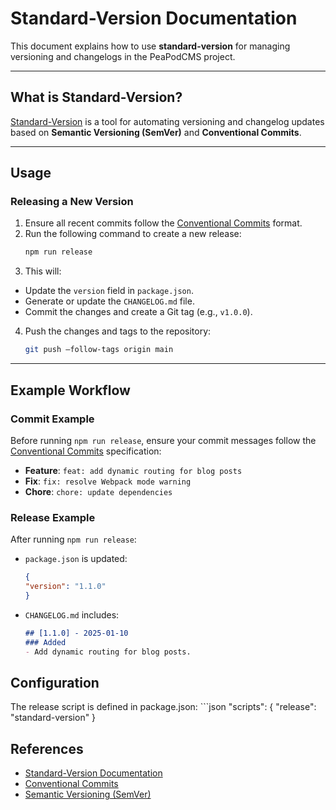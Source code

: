 # Standard-Version Documentation

This document explains how to use **standard-version** for managing versioning and changelogs in the PeaPodCMS project.

---

## What is Standard-Version?

[Standard-Version](https://github.com/conventional-changelog/standard-version) is a tool for automating versioning and changelog updates based on **Semantic Versioning (SemVer)** and **Conventional Commits**.

---

## Usage

### Releasing a New Version

1. Ensure all recent commits follow the [Conventional Commits](COMMIT_GUIDELINES.md) format.
2. Run the following command to create a new release:
    ```bash
    npm run release
3. This will:
- Update the `version` field in `package.json`.
- Generate or update the `CHANGELOG.md` file.
- Commit the changes and create a Git tag (e.g., `v1.0.0`).
4. Push the changes and tags to the repository:
    ```bash
    git push –follow-tags origin main
---

## Example Workflow

### Commit Example

Before running `npm run release`, ensure your commit messages follow the [Conventional Commits](COMMIT_GUIDELINES.md) specification:

- **Feature**: `feat: add dynamic routing for blog posts`
- **Fix**: `fix: resolve Webpack mode warning`
- **Chore**: `chore: update dependencies`

### Release Example

After running `npm run release`:
- `package.json` is updated:
    ```json
    {
    "version": "1.1.0"
    }

- `CHANGELOG.md` includes:
    ```markdown
    ## [1.1.0] - 2025-01-10
    ### Added
    - Add dynamic routing for blog posts.

## Configuration

The release script is defined in package.json:
    ```json
    "scripts": {
    "release": "standard-version"
    }

## References
- [Standard-Version Documentation](https://github.com/conventional-changelog/standard-version)
- [Conventional Commits](https://www.conventionalcommits.org/)
- [Semantic Versioning (SemVer)](https://semver.org/)